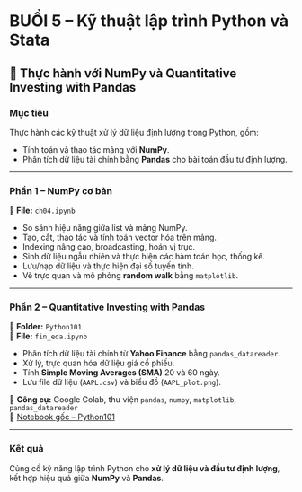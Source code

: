 # BUỔI 5 – Kỹ thuật lập trình Python và Stata  
## 📘 Thực hành với NumPy và Quantitative Investing with Pandas  

### Mục tiêu  
Thực hành các kỹ thuật xử lý dữ liệu định lượng trong Python, gồm:  
- Tính toán và thao tác mảng với **NumPy**.  
- Phân tích dữ liệu tài chính bằng **Pandas** cho bài toán đầu tư định lượng.

---

### Phần 1 – NumPy cơ bản 
**📄 File:** `ch04.ipynb`
- So sánh hiệu năng giữa list và mảng NumPy.  
- Tạo, cắt, thao tác và tính toán vector hóa trên mảng.  
- Indexing nâng cao, broadcasting, hoán vị trục.  
- Sinh dữ liệu ngẫu nhiên và thực hiện các hàm toán học, thống kê.  
- Lưu/nạp dữ liệu và thực hiện đại số tuyến tính.  
- Vẽ trực quan và mô phỏng **random walk** bằng `matplotlib`.

---

### Phần 2 – Quantitative Investing with Pandas 
**📂 Folder:** `Python101`  
**📄 File:** `fin_eda.ipynb`
- Phân tích dữ liệu tài chính từ **Yahoo Finance** bằng `pandas_datareader`.  
- Xử lý, trực quan hóa dữ liệu giá cổ phiếu.  
- Tính **Simple Moving Averages (SMA)** 20 và 60 ngày.  
- Lưu file dữ liệu (`AAPL.csv`) và biểu đồ (`AAPL_plot.png`).  

📎 **Công cụ:** Google Colab, thư viện `pandas`, `numpy`, `matplotlib`, `pandas_datareader`  
🔗 [Notebook gốc – Python101](https://colab.research.google.com/drive/1FEG6DnGvwfUbeo4zJ1zTunjMqf2RkCrT)

---

### Kết quả  
Củng cố kỹ năng lập trình Python cho **xử lý dữ liệu và đầu tư định lượng**, kết hợp hiệu quả giữa **NumPy** và **Pandas**.

